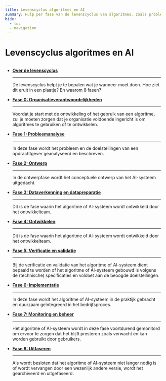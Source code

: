```yaml
---
title: Levenscyclus algoritmes en AI
summary: Hulp per fase van de levenscyclus van algoritmes, zoals probleemanalyse, ontwerpen, ontwikkelen, implementeren en ermee stoppen.
hide:
  - toc
  - navigation
---
```


# Levenscyclus algoritmes en AI

<div style="margin-top:32px;" class="grid cards" markdown>

-  [__Over de levenscyclus__](over-de-levenscyclus.md)

    ---

    De levenscyclus helpt je te bepalen wat je wanneer moet doen. Hoe ziet dit eruit in een plaatje? En waarom 8 fasen?
   

-  [__Fase 0: Organisatieverantwoordelijkheden__](organisatieverantwoordelijkheden.md)

    ---

    Voordat je start met de ontwikkeling of het gebruik van een algoritme, zul je moeten zorgen dat je organisatie voldoende ingericht is om algoritmes te gebruiken of te ontwikkelen.

-   [__Fase 1: Probleemanalyse__](probleemanalyse.md)
    
    ---

    In deze fase wordt het probleem en de doelstellingen van een opdrachtgever geanalyseerd en beschreven.


-   [__Fase 2: Ontwerp__](ontwerp.md)

    ---

    In de ontwerpfase wordt het conceptuele ontwerp van het AI-systeem uitgedacht.

-   [__Fase 3: Dataverkenning en datapreparatie__](dataverkenning-en-datapreparatie.md)

    ---

    Dit is de fase waarin het algoritme of AI-systeem wordt ontwikkeld door het ontwikkelteam.

-   [__Fase 4: Ontwikkelen__](ontwikkelen.md)

    ---

    Dit is de fase waarin het algoritme of AI-systeem wordt ontwikkeld door het ontwikkelteam.

-   [__Fase 5: Verificatie en validatie__](verificatie-en-validatie.md)

    ---

    Bij de verificatie en validatie van het algoritme of AI-systeem dient bepaald te worden of het algoritme of AI-systeem gebouwd is volgens de (technische) specificaties en voldoet aan de beoogde doelstellingen.

-   [__Fase 6: Implementatie__](implementatie.md)

    ---

    In deze fase wordt het algoritme of AI-systeem in de praktijk gebracht en duurzaam geïntegreerd in het bedrijfsproces.

-  [__Fase 7: Monitoring en beheer__](monitoring-en-beheer.md)

    ---

    Het algoritme of AI-systeem wordt in deze fase voortdurend gemonitord om ervoor te zorgen dat het blijft presteren zoals verwacht en kan worden gebruikt door gebruikers.

-   [__Fase 8: Uitfaseren__](uitfaseren.md)

    ---

    Als wordt besloten dat het algoritme of AI-systeem niet langer nodig is of wordt vervangen door een wezenlijk andere versie, wordt het gearchiveerd en uitgefaseerd.


</div>
